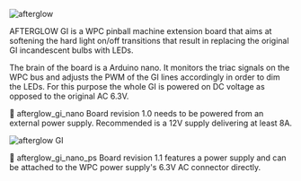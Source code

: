 ![afterglow](https://github.com/bitfieldlabs/aggi/blob/master/doc/afterglow_logo.png "Afterglow GI")

AFTERGLOW GI is a WPC pinball machine extension board that aims at softening the hard light on/off transitions that result in replacing the original GI incandescent bulbs with LEDs.

The brain of the board is a Arduino nano. It monitors the triac signals on the WPC bus and adjusts the PWM of the GI lines accordingly in order to dim the LEDs. For this purpose the whole GI is powered on DC voltage as opposed to the original AC 6.3V.

:open_file_folder: afterglow_gi_nano
Board revision 1.0 needs to be powered from an external power supply. Recommended is a 12V supply delivering at least 8A.

![afterglow GI](https://github.com/bitfieldlabs/aggi/raw/master/doc/images/pcb_v10_populated.jpg "Afterglow GI")

:open_file_folder: afterglow_gi_nano_ps
Board revision 1.1 features a power supply and can be attached to the WPC power supply's 6.3V AC connector directly.
